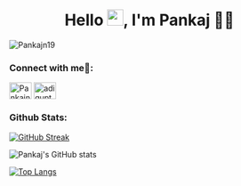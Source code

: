 <h1 align="center">Hello <img src="https://github.com/TheDudeThatCode/TheDudeThatCode/blob/master/Assets/Hi.gif" width="29px" height="29px">, I'm Pankaj 💁‍♂️</h1>

<p align="left"> <img src="https://komarev.com/ghpvc/?username=Pankajn19&label=Profile%20views&color=0e75b6&style=flat" alt="Pankajn19" /> </p>

<h3 align="left">Connect with me🤝:</h3>
<p align="left">
<a href="https://linkedin.com/in/pn1909/" target="blank"><img align="center" src="https://raw.githubusercontent.com/rahuldkjain/github-profile-readme-generator/master/src/images/icons/Social/linked-in-alt.svg" alt="Pankajn19/" height="30" width="40" /></a>
<a href="https://www.leetcode.com/pankaj_nirmal" target="blank"><img align="center" src="https://raw.githubusercontent.com/rahuldkjain/github-profile-readme-generator/master/src/images/icons/Social/leet-code.svg" alt="adigupta239" height="30" width="40" /></a>
</p>

<h3 align="left">Github Stats:</h3>
  
[![GitHub Streak](https://github-readme-streak-stats.herokuapp.com/?user=Pankajn19&theme=highcontrast)](https://git.io/streak-stats)

![Pankaj's GitHub stats](https://github-readme-stats-sigma-five.vercel.app/api?username=Pankajn19&show_icons=true&theme=radical)

[![Top Langs](https://github-readme-stats-sigma-five.vercel.app/api/top-langs/?username=Pankajn19)](https://github.com/anuraghazra/github-readme-stats)
